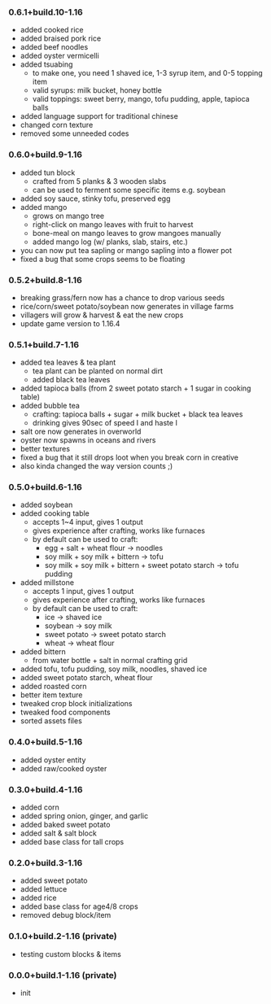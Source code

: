 ### 0.6.1+build.10-1.16
- added cooked rice 
- added braised pork rice
- added beef noodles
- added oyster vermicelli
- added tsuabing
    - to make one, you need 1 shaved ice, 1-3 syrup item, and 0-5 topping item
    - valid syrups: milk bucket, honey bottle
    - valid toppings: sweet berry, mango, tofu pudding, apple, tapioca balls
- added language support for traditional chinese
- changed corn texture
- removed some unneeded codes

### 0.6.0+build.9-1.16
- added tun block
    - crafted from 5 planks & 3 wooden slabs
    - can be used to ferment some specific items e.g. soybean
- added soy sauce, stinky tofu, preserved egg
- added mango
    - grows on mango tree
    - right-click on mango leaves with fruit to harvest
    - bone-meal on mango leaves to grow mangoes manually
    - added mango log (w/ planks, slab, stairs, etc.)
- you can now put tea sapling or mango sapling into a flower pot
- fixed a bug that some crops seems to be floating

### 0.5.2+build.8-1.16
- breaking grass/fern now has a chance to drop various seeds
- rice/corn/sweet potato/soybean now generates in village farms
- villagers will grow & harvest & eat the new crops
- update game version to 1.16.4

### 0.5.1+build.7-1.16
- added tea leaves & tea plant
    - tea plant can be planted on normal dirt
    - added black tea leaves
- added tapioca balls (from 2 sweet potato starch + 1 sugar in cooking table)
- added bubble tea
    - crafting: tapioca balls + sugar + milk bucket + black tea leaves
    - drinking gives 90sec of speed I and haste I
- salt ore now generates in overworld
- oyster now spawns in oceans and rivers
- better textures
- fixed a bug that it still drops loot when you break corn in creative
- also kinda changed the way version counts ;)

### 0.5.0+build.6-1.16
- added soybean
- added cooking table
    - accepts 1~4 input, gives 1 output
    - gives experience after crafting, works like furnaces
    - by default can be used to craft:
        - egg + salt + wheat flour -> noodles
        - soy milk + soy milk + bittern -> tofu
        - soy milk + soy milk + bittern + sweet potato starch -> tofu pudding
- added millstone
    - accepts 1 input, gives 1 output
    - gives experience after crafting, works like furnaces
    - by default can be used to craft:
        - ice -> shaved ice
        - soybean -> soy milk
        - sweet potato -> sweet potato starch
        - wheat -> wheat flour
- added bittern
    - from water bottle + salt in normal crafting grid
- added tofu, tofu pudding, soy milk, noodles, shaved ice
- added sweet potato starch, wheat flour
- added roasted corn
- better item texture
- tweaked crop block initializations
- tweaked food components
- sorted assets files

### 0.4.0+build.5-1.16
- added oyster entity
- added raw/cooked oyster

### 0.3.0+build.4-1.16
- added corn
- added spring onion, ginger, and garlic
- added baked sweet potato
- added salt & salt block
- added base class for tall crops

### 0.2.0+build.3-1.16
- added sweet potato
- added lettuce
- added rice
- added base class for age4/8 crops
- removed debug block/item

### 0.1.0+build.2-1.16 (private)
- testing custom blocks & items

### 0.0.0+build.1-1.16 (private)
- init